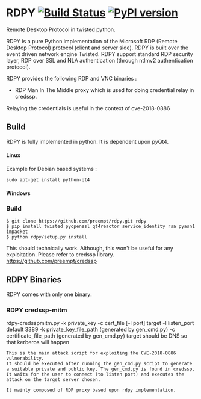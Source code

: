 # RDPY [![Build Status](https://travis-ci.org/citronneur/rdpy.svg?branch=dev)](https://travis-ci.org/citronneur/rdpy) [![PyPI version](https://badge.fury.io/py/rdpy.png)](http://badge.fury.io/py/rdpy)

Remote Desktop Protocol in twisted python.

RDPY is a pure Python implementation of the Microsoft RDP (Remote Desktop Protocol) protocol (client and server side). RDPY is built over the event driven network engine Twisted. RDPY support standard RDP security layer, RDP over SSL and NLA authentication (through ntlmv2 authentication protocol).

RDPY provides the following RDP and VNC binaries :
* RDP Man In The Middle proxy which is used for doing credential relay in credssp.

Relaying the credentials is useful in the context of cve-2018-0886 
## Build

RDPY is fully implemented in python. It is dependent upon pyQt4. 

#### Linux

Example for Debian based systems :
```
sudo apt-get install python-qt4
```

#### Windows

### Build

```
$ git clone https://github.com/preempt/rdpy.git rdpy
$ pip install twisted pyopenssl qt4reactor service_identity rsa pyasn1 impacket
$ python rdpy/setup.py install
```
This should technically work. Although, this won't be useful for any exploitation. 
Please refer to credssp library. https://github.com/preempt/credssp



## RDPY Binaries

RDPY comes with only one binary:

### RDPY credssp-mitm 

rdpy-credsspmitm.py -k private_key -c cert_file [-l port]  target
            -l listen_port default 3389
            -k private_key_file_path (generated by gen_cmd.py)
            -c certificate_file_path (generated by gen_cmd.py)
            target should be DNS so that kerberos will happen

    This is the main attack script for exploiting the CVE-2018-0886 vulnerability.
    It should be executed after running the gen_cmd.py script to generate a suitable private and public key. The gen_cmd.py is found in credssp. 
    It waits for the user to connect (to listen port) and executes the attack on the target server chosen.

    It mainly composed of RDP proxy based upon rdpy implementation.

